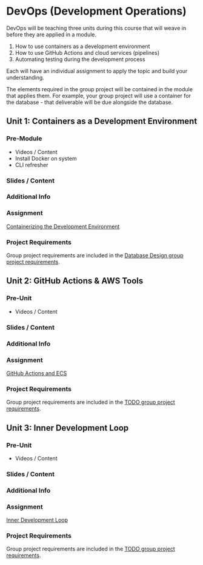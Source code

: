 # DevOps (Development Operations)

DevOps will be teaching three units during this course that will weave in before they are applied in a module.  

1. How to use containers as a development environment
2. How to use GitHub Actions and cloud services (pipelines)
3. Automating testing during the development process

Each will have an individual assignment to apply the topic and build your understanding.

The elements required in the group project will be contained in the module that applies them.  For example, your group project will use a container for the database - that deliverable will be due alongside the database.

## Unit 1: Containers as a Development Environment

### Pre-Module 

- Videos / Content
- Install Docker on system
- CLI refresher

### Slides / Content

### Additional Info

### Assignment

[Containerizing the Development Environment](Assignment1/Assignment1.md)

### Project Requirements

Group project requirements are included in the [Database Design group project requirements](ProjectUpdate-DBDesign.md).

## Unit 2: GitHub Actions & AWS Tools

### Pre-Unit 

- Videos / Content

### Slides / Content

### Additional Info

### Assignment

[GitHub Actions and ECS](Assignment2/Assignment2.md)

### Project Requirements

Group project requirements are included in the [TODO group project requirements]().

## Unit 3: Inner Development Loop

### Pre-Unit 

- Videos / Content

### Slides / Content

### Additional Info

### Assignment

[Inner Development Loop](Assignment3/Assignment3.md)

### Project Requirements

Group project requirements are included in the [TODO group project requirements]().
